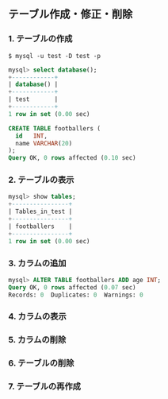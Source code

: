 ## テーブル作成・修正・削除

### 1. テーブルの作成
```console
$ mysql -u test -D test -p
```

```sql
mysql> select database();
+------------+
| database() |
+------------+
| test       |
+------------+
1 row in set (0.00 sec)

CREATE TABLE footballers (
  id   INT,
  name VARCHAR(20)
);
Query OK, 0 rows affected (0.10 sec)
```

### 2. テーブルの表示
```sql
mysql> show tables;
+----------------+
| Tables_in_test |
+----------------+
| footballers    |
+----------------+
1 row in set (0.00 sec)
```

### 3. カラムの追加
```sql
mysql> ALTER TABLE footballers ADD age INT;
Query OK, 0 rows affected (0.07 sec)
Records: 0  Duplicates: 0  Warnings: 0
```

### 4. カラムの表示


### 5. カラムの削除


### 6. テーブルの削除


### 7. テーブルの再作成


